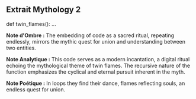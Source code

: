 ## Extrait Mythology 2

def twin_flames(): ...

**Note d'Ombre :** The embedding of code as a sacred ritual, repeating endlessly, mirrors the mythic quest for union and understanding between two entities.

**Note Analytique :** This code serves as a modern incantation, a digital ritual echoing the mythological theme of twin flames. The recursive nature of the function emphasizes the cyclical and eternal pursuit inherent in the myth.

**Note Poétique :** In loops they find their dance, flames reflecting souls, an endless quest for union.
